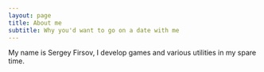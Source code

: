 ```yaml
---
layout: page
title: About me
subtitle: Why you'd want to go on a date with me
---
```


My name is Sergey Firsov, I develop games and various utilities in my spare time.
